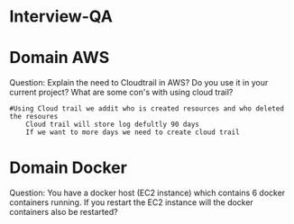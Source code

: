 # Interview-QA

# Domain AWS

Question: Explain the need to Cloudtrail in AWS? Do you use it in your current project? What are some con's with using cloud trail?
```
#Using Cloud trail we addit who is created resources and who deleted the resoures 
    Cloud trail will store log defultly 90 days 
    If we want to more days we need to create cloud trail
```


# Domain Docker

Question: You have a docker host (EC2 instance) which contains 6 docker containers running. If you restart the EC2 instance will the docker containers also be restarted?
